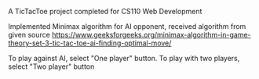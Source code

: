 A TicTacToe project completed for CS110 Web Development

Implemented Minimax algorithm for AI opponent, received algorithm from given source https://www.geeksforgeeks.org/minimax-algorithm-in-game-theory-set-3-tic-tac-toe-ai-finding-optimal-move/ 

To play against AI, select "One player" button. To play with two players, select "Two player" button
